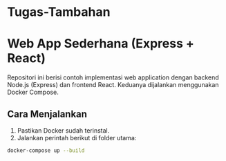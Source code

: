 # Tugas-Tambahan
# Web App Sederhana (Express + React)

Repositori ini berisi contoh implementasi web application dengan backend Node.js (Express) dan frontend React. Keduanya dijalankan menggunakan Docker Compose.

## Cara Menjalankan

1. Pastikan Docker sudah terinstal.
2. Jalankan perintah berikut di folder utama:

```bash
docker-compose up --build
